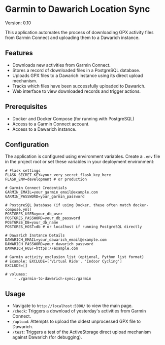 # Garmin to Dawarich Location Sync

Version: 0.10

This application automates the process of downloading GPX activity files from Garmin Connect and uploading them to a Dawarich instance.

## Features

*   Downloads new activities from Garmin Connect.
*   Stores a record of downloaded files in a PostgreSQL database.
*   Uploads GPX files to a Dawarich instance using its direct upload mechanism.
*   Tracks which files have been successfully uploaded to Dawarich.
*   Web interface to view downloaded records and trigger actions.

## Prerequisites

*   Docker and Docker Compose (for running with PostgreSQL)
*   Access to a Garmin Connect account.
*   Access to a Dawarich instance.

## Configuration

The application is configured using environment variables. Create a `.env` file in the project root or set these variables in your deployment environment:

```env
# Flask settings
FLASK_SECRET_KEY=your_very_secret_flask_key_here
FLASK_ENV=development # or production

# Garmin Connect Credentials
GARMIN_EMAIL=your_garmin_email@example.com
GARMIN_PASSWORD=your_garmin_password

# PostgreSQL Database (if using Docker, these often match docker-compose.yml)
POSTGRES_USER=your_db_user
POSTGRES_PASSWORD=your_db_password
POSTGRES_DB=your_db_name
POSTGRES_HOST=db # or localhost if running PostgreSQL directly

# Dawarich Instance Details
DAWARICH_EMAIL=your_dawarich_email@example.com
DAWARICH_PASSWORD=your_dawarich_password
DAWARICH_HOST=https://example.com

# Garmin activity exclusion list (optional, Python list format)
# Example: EXCLUDE=['Virtual Ride', 'Indoor Cycling']
EXCLUDE=[]

# volumes:
    - ./garmin-to-dawarich-sync:/garmin

```




## Usage
*   Navigate to `http://localhost:5000/` to view the main page.
*   `/check`: Triggers a download of yesterday's activities from Garmin Connect.
*   `/upload`: Attempts to upload the oldest unprocessed GPX file to Dawarich.
*   `/test`: Triggers a test of the ActiveStorage direct upload mechanism against Dawarich (for debugging).
